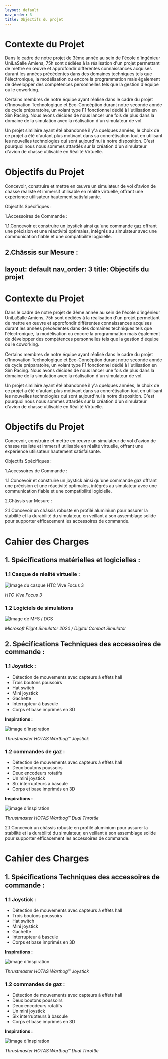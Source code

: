 ```yaml
---
layout: default
nav_order: 3
title: Objectifs du projet
---
```



# Contexte du Projet

Dans le cadre de notre projet de 3ème année au sein de l'école d'ingénieur UniLaSalle Amiens, 75h sont dédiées à la réalisation d'un projet permettant de mettre en œuvre et approfondir différentes connaissances acquises durant les années précédentes dans des domaines techniques tels que l'électronique, la modélisation ou encore la programmation mais également de développer des compétences personnelles tels que la gestion d'équipe ou le coworking.

Certains membres de notre équipe ayant réalisé dans le cadre du projet d'Innovation Technologique et Eco-Concéption durant notre seconde année de cycle préparatoire, un volant type F1 fonctionnel dédié à l'utilisation en Sim Racing. Nous avons décidés de nous lancer une fois de plus dans la domaine de la simulation avec la réalisation d'un simulateur de vol.

Un projet similaire ayant été abandonné il y'a quelques années, le choix de ce projet a été d'autant plus motivant dans sa concrétisation tout en utilisant les nouvelles technologies qui sont aujourd'hui à notre disposition. C'est pourquoi nous nous sommes attardés sur la création d'un simulateur d'avion de chasse utilisable en Réalité Virtuelle.


# Objectifs du Projet

Concevoir, construire et mettre en œuvre un simulateur de vol d'avion de chasse réaliste et immersif utilisable en réalité virtuelle, offrant une expérience utilisateur hautement satisfaisante.

Objectifs Spécifiques :

1.Accessoires de Commande :

1.1.Concevoir et construire un joystick ainsi qu'une commande gaz offrant une précision
et une réactivité optimales, intégrés au simulateur avec une communication fiable et une
compatibilité logicielle.

2.Châssis sur Mesure :
---
layout: default
nav_order: 3
title: Objectifs du projet
---


# Contexte du Projet

Dans le cadre de notre projet de 3ème année au sein de l'école d'ingénieur UniLaSalle Amiens, 75h sont dédiées à la réalisation d'un projet permettant de mettre en œuvre et approfondir différentes connaissances acquises durant les années précédentes dans des domaines techniques tels que l'électronique, la modélisation ou encore la programmation mais également de développer des compétences personnelles tels que la gestion d'équipe ou le coworking.

Certains membres de notre équipe ayant réalisé dans le cadre du projet d'Innovation Technologique et Eco-Concéption durant notre seconde année de cycle préparatoire, un volant type F1 fonctionnel dédié à l'utilisation en Sim Racing. Nous avons décidés de nous lancer une fois de plus dans la domaine de la simulation avec la réalisation d'un simulateur de vol.

Un projet similaire ayant été abandonné il y'a quelques années, le choix de ce projet a été d'autant plus motivant dans sa concrétisation tout en utilisant les nouvelles technologies qui sont aujourd'hui à notre disposition. C'est pourquoi nous nous sommes attardés sur la création d'un simulateur d'avion de chasse utilisable en Réalité Virtuelle.


# Objectifs du Projet

Concevoir, construire et mettre en œuvre un simulateur de vol d'avion de chasse réaliste et immersif utilisable en réalité virtuelle, offrant une expérience utilisateur hautement satisfaisante.

Objectifs Spécifiques :

1.Accessoires de Commande :

1.1.Concevoir et construire un joystick ainsi qu'une commande gaz offrant une précision
et une réactivité optimales, intégrés au simulateur avec une communication fiable et une
compatibilité logicielle.

2.Châssis sur Mesure :

2.1.Concevoir un châssis robuste en profilé aluminium pour assurer la stabilité et la
durabilité du simulateur, en veillant à son assemblage solide pour supporter efficacement les
accessoires de commande.


# Cahier des Charges

## 1. Spécifications matérielles et logicielles :

### 1.1 Casque de réalité virtuelle :

![Image du casque HTC Vive Focus 3](images\focus3.png)

*HTC Vive Focus 3*

### 1.2 Logiciels de simulations

![Image de MFS / DCS](images\IMG_0995.JPG)

*Microsoft Flight Simulator 2020 / Digital Combat Simulator*

## 2. Spécifications Techniques des accessoires de commande :

### 1.1 Joystick :

  - Détection de mouvements avec capteurs à effets hall 
  - Trois boutons poussoirs
  - Hat switch 
  - Mini joystick
  - Gachette
  - Interrupteur à bascule
  - Corps et base imprimés en 3D 

**Inspirations :** 

![image d'inspiration](images\gallery-hotas-warthog-flight-stick1.png)

*Thrustmaster HOTAS Warthog™ Joystick*
    

### 1.2 commandes de gaz : 

  - Détection de mouvements avec capteurs à effets hall
  - Deux boutons poussoirs
  - Deux encodeurs rotatifs
  - Un mini joystick 
  - Six interrupteurs à bascule
  - Corps et base imprimés en 3D 

**Inspirations :**

![image d'inspiration](images\HotasWarthog_DualThrottle_800x800_1.png)

*Thrustmaster HOTAS Warthog™ Dual Throttle*

2.1.Concevoir un châssis robuste en profilé aluminium pour assurer la stabilité et la
durabilité du simulateur, en veillant à son assemblage solide pour supporter efficacement les
accessoires de commande.


# Cahier des Charges

## 1. Spécifications Techniques des accessoires de commande :

### 1.1 Joystick :

  - Détection de mouvements avec capteurs à effets hall 
  - Trois boutons poussoirs
  - Hat switch 
  - Mini joystick
  - Gachette
  - Interrupteur à bascule
  - Corps et base imprimés en 3D 

**Inspirations :** 

![image d'inspiration](images/joystick_inspiration_copy.png)

*Thrustmaster HOTAS Warthog™ Joystick*
    

### 1.2 commandes de gaz : 

  - Détection de mouvements avec capteurs à effets hall
  - Deux boutons poussoirs
  - Deux encodeurs rotatifs
  - Un mini joystick 
  - Six interrupteurs à bascule
  - Corps et base imprimés en 3D 

**Inspirations :**

![image d'inspiration](images/manettes_de_gaz.jpg)

*Thrustmaster HOTAS Warthog™ Dual Throttle*
